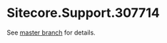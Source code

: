 # Sitecore.Support.307714

See [master branch](https://github.com/sitecoresupport/Sitecore.Support.307714) for details.